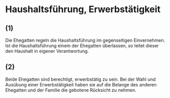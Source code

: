 # Haushaltsführung, Erwerbstätigkeit



## (1)

 Die Ehegatten regeln die Haushaltsführung im gegenseitigen Einvernehmen. Ist die Haushaltsführung einem der Ehegatten überlassen, so leitet dieser den Haushalt in eigener Verantwortung.

## (2)

 Beide Ehegatten sind berechtigt, erwerbstätig zu sein. Bei der Wahl und Ausübung einer Erwerbstätigkeit haben sie auf die Belange des anderen Ehegatten und der Familie die gebotene Rücksicht zu nehmen. 

